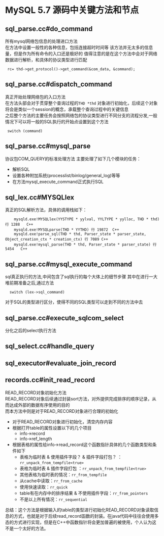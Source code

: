 # MySQL 5.7 源码中关键方法和节点

## sql_parse.cc#do_command
所有mysql网络包信息的处理进口方法  
在方法中设置一般性的各种信息，包括连接超时时间等
该方法并无太多的信息量，但是作为所有命令的入口还是极好的
值得注意的是在这个方法中会对于网络数据进行解析，和具体的协议类型进行匹配
```
 rc= thd->get_protocol()->get_command(&com_data, &command);
```


##  sql_parse.cc#dispatch_command
真正开始处理网络包的入口方法  
在方法头部会对于贯穿整个查询过程的```THD *thd``` 对象进行初始化，后续这个对象将会是类似一个session的概念，承载整个查询过程中的关键信息  
之后整个方法的主要任务会按照网络包的协议类型进行不同分支的流程分发,一般情况下可以将一般的SQL执行的开始点设置到这个方法
```
 switch (command) 
```
## sql_parse.cc#mysql_parse
协议包COM_QUERY的标准处理方法
主要处理了如下几个模块的任务：
+ 解析SQL
+ 设置各种附加系统(processlist/binlog/general_log)等等
+ 在方法mysql_execute_command正式执行SQL


## sql_lex.cc#MYSQLlex
真正的SQL解析方法，具体的调用栈如下：
```
	mysqld.exe!MYSQLlex(YYSTYPE * yylval, YYLTYPE * yylloc, THD * thd) 行 1288	C++
 	mysqld.exe!MYSQLparse(THD * YYTHD) 行 19872	C++
 	mysqld.exe!parse_sql(THD * thd, Parser_state * parser_state, Object_creation_ctx * creation_ctx) 行 7089	C++
 	mysqld.exe!mysql_parse(THD * thd, Parser_state * parser_state) 行 5454	C++
```

## sql_parse.cc#mysql_execute_command
sql真正执行的方法,中间包含了sql执行的每个大体上的细节步骤
其中在进行一大堆前期准备之后,通过方法
```
  switch (lex->sql_command) 
```
对于SQL的类型进行区分，使得不同的SQL类型可以走到不同的方法中去


##  sql_parse.cc#execute_sqlcom_select
分化之后的select执行方法


## sql_select.cc#handle_query



## sql_executor#evaluate_join_record



## records.cc#init_read_record
READ_RECORD对象初始化方法  
READ_RECORD对象后续通过封装sort方法，对外提供完成排序的顺序记录，从而达成外部的数据有序使用的目的  
而本方法中则是对于READ_RECORD对象进行合理的初始化

+ 对于READ_RECORD对象进行初始化，清空内存内容
+ 根据打开table的属性设置以下的几个项目
     - info->record
     - info->ref_length
+ 根据表格的属性给info->read_record这个函数指针具体的几个函数类型和条件如下
     - 表格为临时表 & 使用插件字段？ & 插件字段打包？ ：```rr_unpack_from_tempfile<true>```
     - 表格为临时表 & 插件字段打包 ：```rr_unpack_from_tempfile<true>```
     - 其他表格为临时表的情况：```rr_from_tempfile```
     - 从cache中读取：```rr_from_cache```
     - 使用快速读取：```rr_quick```
     - table有在内存中的排序结果 & 不使用插件字段：```rr_from_pointers```
     - 不是以上所有情况：```rr_sequential```

总结：这个方法是根据输入的table的类型进行初始化READ_RECORD对象读取信息的方式，也就是对于后续read_record函数的封装。在java代码中往往会使用多态的方式进行实现，但是在C++中函数指针将会更加普遍的被使用，个人认为这不是一个太好的方法。